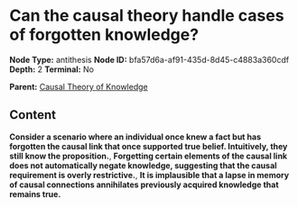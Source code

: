# Can the causal theory handle cases of forgotten knowledge?

**Node Type:** antithesis
**Node ID:** bfa57d6a-af91-435d-8d45-c4883a360cdf
**Depth:** 2
**Terminal:** No

**Parent:** [Causal Theory of Knowledge](causal-theory-of-knowledge.md)

## Content

**Consider a scenario where an individual once knew a fact but has forgotten the causal link that once supported true belief. Intuitively, they still know the proposition.**, **Forgetting certain elements of the causal link does not automatically negate knowledge, suggesting that the causal requirement is overly restrictive.**, **It is implausible that a lapse in memory of causal connections annihilates previously acquired knowledge that remains true.**

